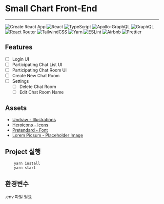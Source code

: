 # Small Chart Front-End

---

![Create React App](https://img.shields.io/badge/create_react_app-303846?style=for-the-badge&logo=createreactapp&logoColor=09D3AC)
![React](https://img.shields.io/badge/react-%2320232a.svg?style=for-the-badge&logo=react&logoColor=%2361DAFB)
![TypeScript](https://img.shields.io/badge/typescript-%23007ACC.svg?style=for-the-badge&logo=typescript&logoColor=white)
![Apollo-GraphQL](https://img.shields.io/badge/-ApolloGraphQL-311C87?style=for-the-badge&logo=apollo-graphql)
![GraphQL](https://img.shields.io/badge/-GraphQL-E10098?style=for-the-badge&logo=graphql&logoColor=white)
![React Router](https://img.shields.io/badge/React_Router-CA4245?style=for-the-badge&logo=react-router&logoColor=white)
![TailwindCSS](https://img.shields.io/badge/tailwindcss-%2338B2AC.svg?style=for-the-badge&logo=tailwind-css&logoColor=white)
![Yarn](https://img.shields.io/badge/yarn-%232C8EBB.svg?style=for-the-badge&logo=yarn&logoColor=white)
![ESLint](https://img.shields.io/badge/ESLint-4B3263?style=for-the-badge&logo=eslint&logoColor=white)
![Airbnb](https://img.shields.io/badge/Airbnb-%23ff5a5f.svg?style=for-the-badge&logo=Airbnb&logoColor=white)
![Prettier](https://img.shields.io/badge/prettier-1A2C34?style=for-the-badge&logo=prettier&logoColor=F7BA3E)

## Features

-   [ ] Login UI
-   [ ] Participating Chat List UI
-   [ ] Participating Chat Room UI
-   [ ] Create New Chat Room
-   [ ] Settings
    -   [ ] Delete Chat Room
    -   [ ] Edit Chat Room Name

## Assets

-   [Undraw - Illustrations](https://undraw.co/)
-   [Heroicons - Icons](https://heroicons.com/)
-   [Pretendard - Font](https://github.com/orioncactus/pretendard)
-   [Lorem Picsum - Placeholder Image](https://picsum.photos/)

## Project 실행

```
    yarn install
    yarn start
```

## 환경변수

.env 파일 필요
